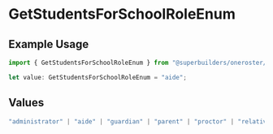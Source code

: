 # GetStudentsForSchoolRoleEnum

## Example Usage

```typescript
import { GetStudentsForSchoolRoleEnum } from "@superbuilders/oneroster/models/operations";

let value: GetStudentsForSchoolRoleEnum = "aide";
```

## Values

```typescript
"administrator" | "aide" | "guardian" | "parent" | "proctor" | "relative" | "student" | "teacher"
```